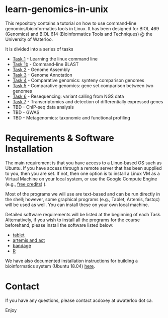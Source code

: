# learn-genomics-in-unix

This repository contains a tutorial on how to use command-line genomics/bioinformatics tools in Linux.
It has been designed for BIOL 469 (Genomics) and BIOL 614 (Bioinformatics Tools and Techniques) @ the University of Waterloo.

It is divided into a series of tasks

  * [Task 1](task1/) - Learning the linux command line
  * [Task 1b](task1b/) - Command-line BLAST
  * [Task 2](task2/) - Genome Assembly
  * [Task 3](task3/) - Genome Annotation
  * [Task 4](task4/) - Comparative genomics: synteny comparison genomes
  * [Task 5](task5/) - Comparative genomics: gene set comparison between two genomes
  * [Task 6](task6/) - Resequencing: variant calling from NGS data
  * [Task 7](task7/) - Transcriptomics and detection of differentially expressed genes
  * TBD - ChIP-seq data analysis
  * TBD - GWAS
  * TBD - Metagenomics: taxonomic and functional profiling

  
# Requirements & Software Installation

The main requirement is that you have access to a Linux-based OS such as Ubuntu. If you have access through a remote server that has been supplied to you, then you are set. If not, then one option is to install a Linux VM as a Virtual Machine on your local system, or use the Google Compute Engine (e.g., [free credits](https://cloud.google.com/free/))
).

Most of the programs we will use are text-based and can be run directly in the shell; however, some graphical programs (e.g., Tablet, Artemis, fastqc) will be used as well. You can install these on your own local machine.

Detailed software requirements will be listed at the beginning of each Task. Alternatively, if you wish to install all the programs for the course beforehand, please install the software listed below:

* [tablet](https://ics.hutton.ac.uk/tablet/)
* [artemis and act](http://sanger-pathogens.github.io/Artemis/Artemis/)
* [bandage](http://rrwick.github.io/Bandage/)
* [R](https://www.r-project.org/)

We have also documented installation instructions for building a bioinformatics system (Ubuntu 18.04) [here](https://github.com/doxeylab/learn-genomics-in-unix/blob/master/VMbuild.README).


 
# Contact

If you have any questions, please contact acdoxey at uwaterloo dot ca.

Enjoy
